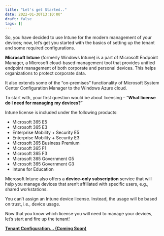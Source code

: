 ```yaml
---
title: "Let's get Started.."
date: 2022-01-30T13:10:00"
draft: false
tags: []
---
```



<!--kg-card-begin: html-->

<p>So, you have decided to use Intune for the modern management of your devices; now, let’s get you started with the basics of setting up the tenant and some required configurations. </p>



<p><strong>Microsoft Intune</strong> (formerly Windows Intune) is a part of Microsoft Endpoint Manager, a Microsoft cloud-based management tool that provides unified endpoint management of both corporate and personal devices. This helps organizations to protect corporate data. </p>



<p>It also extends some of the “on-premises” functionality of Microsoft System Center Configuration Manager to the Windows Azure cloud. </p>



<p>To start with, your first question would be about licensing – “<strong>What license do I need for managing my devices?</strong>” </p>



<p>Intune license is included under the following products:</p>



<ul><li>Microsoft 365 E5</li><li>Microsoft 365 E3</li><li>Enterprise Mobility + Security E5</li><li>Enterprise Mobility + Security E3 </li><li>Microsoft 365 Business Premium</li><li>Microsoft 365 F1</li><li>Microsoft 365 F3</li><li>Microsoft 365 Government G5</li><li>Microsoft 365 Government G3</li><li>Intune for Education</li></ul>



<p>Microsoft Intune also offers a <strong>device-only subscription</strong> service that will help you manage devices that aren’t affiliated with specific users, e.g., shared workstations.</p>



<p>You can’t assign an Intune device license. Instead, the usage will be based on trust, i.e., device usage.  </p>



<p>Now that you know which license you will need to manage your devices, let’s start and fire up the tenant!  </p>



<p><u><strong><a href="https://intuneirl.com/2022/02/fire-up-the-tenant/" data-type="URL" data-id="https://intuneirl.com/2022/02/fire-up-the-tenant/">Tenant Configuration… (Coming Soon)</a></strong></u></p>

<!--kg-card-end: html-->
